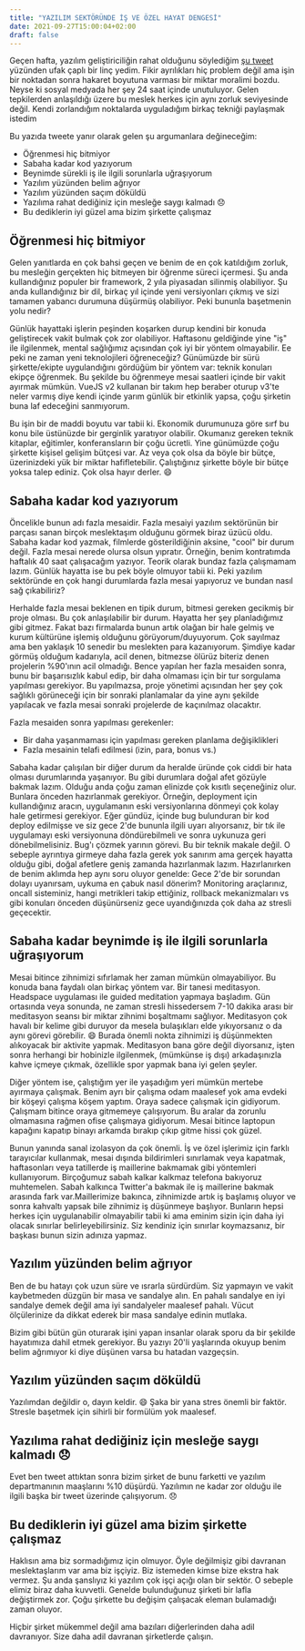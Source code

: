 ```yaml
---
title: "YAZILIM SEKTÖRÜNDE İŞ VE ÖZEL HAYAT DENGESİ"
date: 2021-09-27T15:00:04+02:00
draft: false
---
```


Geçen hafta, yazılım geliştiriciliğin rahat olduğunu söylediğim [şu tweet](https://twitter.com/omurturan/status/1440346021108666384) yüzünden ufak çaplı bir linç yedim. Fikir ayrılıkları hiç problem değil ama işin bir noktadan sonra hakaret boyutuna varması bir miktar moralimi bozdu. Neyse ki sosyal medyada her şey 24 saat içinde unutuluyor. Gelen tepkilerden anlaşıldığı üzere bu meslek herkes için aynı zorluk seviyesinde değil. Kendi zorlandığım noktalarda uyguladığım birkaç tekniği paylaşmak istedim

Bu yazıda tweete yanır olarak gelen şu argumanlara değineceğim:
- Öğrenmesi hiç bitmiyor
- Sabaha kadar kod yazıyorum
- Beynimde sürekli iş ile ilgili sorunlarla uğraşıyorum
- Yazılım yüzünden belim ağrıyor
- Yazılım yüzünden saçım döküldü
- Yazılıma rahat dediğiniz için mesleğe saygı kalmadı 😞
- Bu dediklerin iyi güzel ama bizim şirkette çalışmaz

## Öğrenmesi hiç bitmiyor

Gelen yanıtlarda en çok bahsi geçen ve benim de en çok katıldığım zorluk, bu mesleğin gerçekten hiç bitmeyen bir öğrenme süreci içermesi. Şu anda kullandığınız populer bir framework, 2 yıla piyasadan silinmiş olabiliyor. Şu anda kullandığınız bir dil, birkaç yıl içinde yeni versiyonları çıkmış ve sizi tamamen yabancı durumuna düşürmüş olabiliyor. Peki bununla başetmenin yolu nedir?

Günlük hayattaki işlerin peşinden koşarken durup kendini bir konuda geliştirecek vakit bulmak çok zor olabiliyor. Haftasonu geldiğinde yine "iş" ile ilgilenmek, mental sağlığımız açısından çok iyi bir yöntem olmayabilir. Ee peki ne zaman yeni teknolojileri öğreneceğiz? Günümüzde bir sürü şirkette/ekipte uygulandığını gördüğüm bir yöntem var: teknik konuları ekipçe öğrenmek. Bu şekilde bu öğrenmeye mesai saatleri içinde bir vakit ayırmak mümkün. VueJS v2 kullanan bir takım hep beraber oturup v3'te neler varmış diye kendi içinde yarım günlük bir etkinlik yapsa, çoğu şirketin buna laf edeceğini sanmıyorum.

Bu işin bir de maddi boyutu var tabii ki. Ekonomik durumunuza göre sırf bu konu bile üstünüzde bir gerginlik yaratıyor olabilir. Okumanız gereken teknik kitaplar, eğitimler, konferansların bir çoğu ücretli. Yine günümüzde çoğu şirkette kişisel gelişim bütçesi var. Az veya çok olsa da böyle bir bütçe, üzerinizdeki yük bir miktar hafifletebilir. Çalıştığınız şirkette böyle bir bütçe yoksa talep ediniz. Çok olsa hayır derler. 😄

## Sabaha kadar kod yazıyorum

Öncelikle bunun adı fazla mesaidir. Fazla mesaiyi yazılım sektörünün bir parçası sanan birçok meslektaşım olduğunu görmek biraz üzücü oldu. Sabaha kadar kod yazmak, filmlerde gösterildiğinin aksine, "cool" bir durum değil. Fazla mesai nerede olursa olsun yıpratır. Örneğin, benim kontratımda haftalık 40 saat çalışacağım yazıyor. Teorik olarak bundaz fazla çalışmamam lazım. Günlük hayatta ise bu pek böyle olmuyor tabii ki. Peki yazılım sektöründe en çok hangi durumlarda fazla mesai yapıyoruz ve bundan nasıl sağ çıkabiliriz?

Herhalde fazla mesai beklenen en tipik durum, bitmesi gereken gecikmiş bir proje olması. Bu çok anlaşılabilir bir durum. Hayatta her şey planladığımız gibi gitmez. Fakat bazı firmalarda bunun artık olağan bir hale gelmiş ve kurum kültürüne işlemiş olduğunu görüyorum/duyuyorum. Çok sayılmaz ama ben yaklaşık 10 senedir bu meslekten para kazanıyorum. Şimdiye kadar görmüş olduğum kadarıyla, acil denen, bitmezse ölürüz biteriz denen projelerin %90'ının acil olmadığı. Bence yapılan her fazla mesaiden sonra, bunu bir başarısızlık kabul edip, bir daha olmaması için bir tur sorgulama yapılması gerekiyor. Bu yapılmazsa, proje yönetimi açısından her şey çok sağlıklı görüneceği için bir sonraki planlamalar da yine aynı şekilde yapılacak ve fazla mesai sonraki projelerde de kaçınılmaz olacaktır.

Fazla mesaiden sonra yapılması gerekenler:
- Bir daha yaşanmaması için yapılması gereken planlama değişiklikleri
- Fazla mesainin telafi edilmesi (izin, para, bonus vs.)

Sabaha kadar çalışılan bir diğer durum da heralde üründe çok ciddi bir hata olması durumlarında yaşanıyor. Bu gibi durumlara doğal afet gözüyle bakmak lazım. Olduğu anda çoğu zaman elinizde çok kısıtlı seçeneğiniz olur. Bunlara önceden hazırlanmak gerekiyor. Örneğin, deployment için kullandığınız aracın, uygulamanın eski versiyonlarına dönmeyi çok kolay hale getirmesi gerekiyor. Eğer gündüz, içinde bug bulunduran bir kod deploy edilmişse ve siz gece 2'de bununla ilgili uyarı alıyorsanız, bir tık ile uygulamayı eski versiyonuna döndürebilmeli ve sonra uykunuza geri dönebilmelisiniz. Bug'ı çözmek yarının görevi. Bu bir teknik makale değil. O sebeple ayrıntıya girmeye daha fazla gerek yok sanırım ama gerçek hayatta olduğu gibi, doğal afetlere geniş zamanda hazırlanmak lazım. Hazırlanırken de benim aklımda hep aynı soru oluyor genelde: Gece 2'de bir sorundan dolayı uyanırsam, uykuma en çabuk nasıl dönerim? Monitoring araçlarınız, oncall sisteminiz, hangi metrikleri takip ettiğiniz, rollback mekanizmaları vs gibi konuları önceden düşünürseniz gece uyandığınızda çok daha az stresli geçecektir.

## Sabaha kadar beynimde iş ile ilgili sorunlarla uğraşıyorum

Mesai bitince zihnimizi sıfırlamak her zaman mümkün olmayabiliyor. Bu konuda bana faydalı olan birkaç yöntem var. Bir tanesi meditasyon. Headspace uygulaması ile guided meditation yapmaya başladım. Gün ortasında veya sonunda, ne zaman stresli hissedersem 7-10 dakika arası bir meditasyon seansı bir miktar zihnimi boşaltmamı sağlıyor. Meditasyon çok havalı bir kelime gibi duruyor da mesela bulaşıkları elde yıkıyorsanız o da aynı görevi görebilir. 😄 Burada önemli nokta zihnimizi iş düşünmekten alıkoyacak bir aktivite yapmak. Meditasyon bana göre değil diyorsanız, işten sonra herhangi bir hobinizle ilgilenmek, (mümkünse iş dışı) arkadaşınızla kahve içmeye çıkmak, özellikle spor yapmak bana iyi gelen şeyler.

Diğer yöntem ise, çalıştığım yer ile yaşadığım yeri mümkün mertebe ayırmaya çalışmak. Benim ayrı bir çalışma odam maalesef yok ama evdeki bir köşeyi çalışma köşem yaptım. Oraya sadece çalışmak için gidiyorum. Çalışmam bitince oraya gitmemeye çalışıyorum. Bu aralar da zorunlu olmamasına rağmen ofise çalışmaya gidiyorum. Mesai bitince laptopun kapağını kapatıp binayı arkamda bırakıp çıkıp gitme hissi çok güzel.

Bunun yanında sanal izolasyon da çok önemli. İş ve özel işlerimiz için farklı tarayıcılar kullanmak, mesai dışında bildirimleri sınırlamak veya kapatmak, haftasonları veya tatillerde iş maillerine bakmamak gibi yöntemleri kullanıyorum. Birçoğumuz sabah kalkar kalkmaz telefona bakıyoruz muhtemelen. Sabah kalkınca Twitter'a bakmak ile iş maillerine bakmak arasında fark var.Maillerimize bakınca, zihnimizde artık iş başlamış oluyor ve sonra kahvaltı yapsak bile zihnimiz iş düşünmeye başlıyor. Bunların hepsi herkes için uygulanabilir olmayabilir tabii ki ama eminim sizin için daha iyi olacak sınırlar belirleyebilirsiniz. Siz kendiniz için sınırlar koymazsanız, bir başkası bunun sizin adınıza yapmaz.

## Yazılım yüzünden belim ağrıyor

Ben de bu hatayı çok uzun süre ve ısrarla sürdürdüm. Siz yapmayın ve vakit kaybetmeden düzgün bir masa ve sandalye alın. En pahalı sandalye en iyi sandalye demek değil ama iyi sandalyeler maalesef pahalı. Vücut ölçülerinize da dikkat ederek bir masa sandalye edinin mutlaka.

Bizim gibi bütün gün oturarak işini yapan insanlar olarak sporu da bir şekilde hayatımıza dahil etmek gerekiyor. Bu yazıyı 20'li yaşlarında okuyup benim belim ağrımıyor ki diye düşünen varsa bu hatadan vazgeçsin.


## Yazılım yüzünden saçım döküldü

Yazılımdan değildir o, dayın keldir. 😄 Şaka bir yana stres önemli bir faktör. Stresle başetmek için sihirli bir formülüm yok maalesef.

## Yazılıma rahat dediğiniz için mesleğe saygı kalmadı 😞

Evet ben tweet attıktan sonra bizim şirket de bunu farketti ve yazılım departmanının maaşlarını %10 düşürdü. Yazılımın ne kadar zor olduğu ile ilgili başka bir tweet üzerinde çalışıyorum. 😞

## Bu dediklerin iyi güzel ama bizim şirkette çalışmaz

Haklısın ama biz sormadığımız için olmuyor. Öyle değilmişiz gibi davranan meslektaşlarım var ama biz işçiyiz. Biz istemeden kimse bize ekstra hak vermez. Şu anda şanslıyız ki yazılım çok işçi açığı olan bir sektör. O sebeple elimiz biraz daha kuvvetli. Genelde bulunduğunuz şirketi bir lafla değiştirmek zor. Çoğu şirkette bu değişim çalışacak eleman bulamadığı zaman oluyor.

Hiçbir şirket mükemmel değil ama bazıları diğerlerinden daha adil davranıyor. Size daha adil davranan şirketlerde çalışın.
